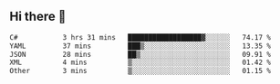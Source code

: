## Hi there 👋

<!--START_SECTION:waka-->

```txt
C#           3 hrs 31 mins   ██████████████████▓░░░░░░   74.17 %
YAML         37 mins         ███▒░░░░░░░░░░░░░░░░░░░░░   13.35 %
JSON         28 mins         ██▒░░░░░░░░░░░░░░░░░░░░░░   09.91 %
XML          4 mins          ▒░░░░░░░░░░░░░░░░░░░░░░░░   01.42 %
Other        3 mins          ▒░░░░░░░░░░░░░░░░░░░░░░░░   01.15 %
```

<!--END_SECTION:waka-->

<!--
**elpenor23/elpenor23** is a ✨ _special_ ✨ repository because its `README.md` (this file) appears on your GitHub profile.

Here are some ideas to get you started:

- 🔭 I’m currently working on ...
- 🌱 I’m currently learning ...
- 👯 I’m looking to collaborate on ...
- 🤔 I’m looking for help with ...
- 💬 Ask me about ...
- 📫 How to reach me: ...
- 😄 Pronouns: ...
- ⚡ Fun fact: ...
-->

